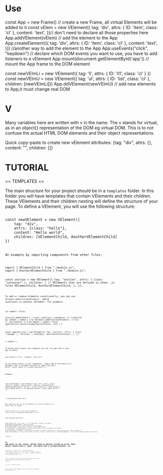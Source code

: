 # Use
const App = new Frame() //  create a new Frame, all virtual Elements will be added to it
const vElem = new VElement({ tag: 'div', attrs: { ID: 'item', class: 'cl' }, content: 'text', })// don't need to declare all those properties here
App.addVElement(vElem) // add the element to the App
App.createElement(({ tag: 'div', attrs: { ID: 'item', class: 'cl' }, content: 'text', })) //another way to add the element to the App
App.useEvents("click", "keydown") // declare which DOM events you want to use, you have to add listeners to a vElement
App.mount(document.getElementById('app')) // mount the App frame to the DOM element

const newVElmLi = new VElement({ tag: 'li', attrs: { ID: 'li1', class: 'cl' } })
const newVElmU = new VElement({ tag: 'ul', attrs: { ID: 'list', class: 'cl' }, children: [newVElmLi]})
App.ddVElement(newVElmU)  // add new elements to App,it must change real DOM



# V

Many variables here are written with v in the name. The v stands for virtual, as in an object{} representation of the DOM eg virtual DOM.
This is to not confuse the actual HTML DOM elements and their object representations.

Quick copy-paste to create new vElement attributes:  {tag: "div", attrs: {}, content: "", children: []}

# TUTORIAL

== TEMPLATES ==

The main structure for your project should be in a `templates` folder. In this folder you will have templates that contain VElements and their children.
These VElements and their children nesting will define the structure of your page. To define a VElement, you will use the following structure:

<code>
const newVElement = new VElement({
    tag: "div",
    attrs: {class: "hello"},
    content: "Hello world",
    children: [VElementChild, AnotherVElementChild]
})
<code>

An example by importing components from other files: 

<code>
import { VElementChild } from "./module.js";
import { AnotherVElementChild } from "./module.js";

const section = new VElement({
  tag: "section",
  attrs: { class: "container" },
  children: [   // VElements that are defined in other .js files
    VElementChild, 
    AnotherVElementChild,
  ],
});
<code>

To add or remove elements conditionally, you can use `VElement.addChild(newVElement)`, where `newVElement` is another VElement. For example:

<code>
let added = false;

function addVElement() {
  const condition = someValue;
  if (condition && !added) {
    added = true
    VElement.addChild(newVElement); 
  } else if (activeCount == 0 && added) {
    added = false
    upperSection.delChild(upperSectionFooter._vId)
  }
}

const upperSection = new VElement({
  tag: "section",
  attrs: { class: "todoapp" },
  children: [
    todoInput,
    mainTodoTextContainer,
  ],
});
<code>

== EVENTS ==

To define which events the framework can use, you add them in your App variable:

`App.useEvents("click", "keydown", "dblclick")`

To use these events in your components, simply add an attribute to a VElement with a callback function to them like this:
`@click: (velem, event) => { console.log("hello") }`

Example:

<code>

const newVElement = new VElement({
    tag: "div",
    attrs: {class: "hello"},
    content: "Hello world",
    children: [VElementChild, AnotherVElementChild]
    '@click': (velem, event) => {
        velem.content = "Hello again world"
        // or 
        newVElem.content = "Hello again world"
    }
})

<code>

== UPDATING DOM IN REAL TIME ==

Most operations that you do with VElements will affect the DOM as you modify them, for examle:

`VElement.setAttrs({class: "world"})` will change the class of that corresponding HTMLElement to `world`.

Some available operations:

<code>
vElem.setAttr({ ID: 'li1', class: 'cl' }) //add/replace velement's attributes
vElem.delAttribute(attrName) //remove attribute
vElem.addChild(newVElem or string) //add new child to vElem
vElem.delChild(vId) //remove child from vElem, vId=chilToDelete.vId
// each vElem has its own vId and it is set as vId attribute in the corresponding real Element
// v.Elem.$elem - corresponding real Element
vElem.on(eventType, callback)  // add listener (callback) to an event, eventType is a string starting with @ (@click, @myEvent)
vElem.emit(eventType) // fire your own event(or not yours - @click - immitate click) - vElem.emit(@myEvent) - will call the callback addded with on method
<code>


== ROUTER ==

# To add paths to the routes, define them as objects inside an array. Each object should have a 'path' attribute and a callback/handler, ex:

const routes = [
    {
        path: "hello",
        callback: function() {
            console.log("hello world")
        }
    },
    {
        path: "again",
        callback: function() {
            console.log("hello again world")
        }
    },
    {
        path: "/",
        callback: function() {
            console.log("main page")
        }
    },
]

You are free to do in the callbacks whatever you need.
Then in your router, you add the routes array into `createRouter()` function:

`const router = createRouter(routes);`

You can use this router variable to go to routes and set parameters in one method call.

